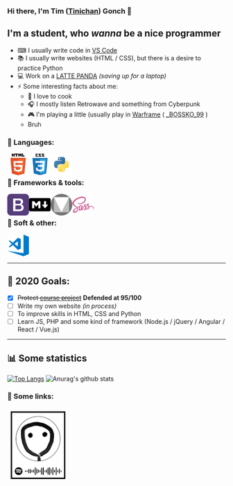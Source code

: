 ### Hi there, I'm Tim ([Tinichan][mygithub]) Gonch 👋

## I'm a student, who _wanna_ be a nice programmer

- ⌨ I usually write code in [VS Code][vscode]
- 📚 I usually write websites (HTML / CSS), but there is a desire to practice Python
- 💻 Work on a [LATTE PANDA][currentpc] _(saving up for a laptop)_
- ⚡ Some interesting facts about me:
  - 🥪 I love to cook
  - 🎧 I mostly listen Retrowave and something from Cyberpunk
  - 🎮 I'm playing a little (usually play in [Warframe][game] ( <abbr title="My game nickname">\_BOSSKO_99</abbr> )
  - Bruh

### 💾 Languages:

[<img align="left" alt="Arduino" width="50px" src="https://raw.githubusercontent.com/github/explore/80688e429a7d4ef2fca1e82350fe8e3517d3494d/topics/arduino/arduino.png" style="display: none"/>](https://github.com/topics/arduino)

[<img align="left" alt="C++" width="50px" src="https://raw.githubusercontent.com/github/explore/80688e429a7d4ef2fca1e82350fe8e3517d3494d/topics/cpp/cpp.png" style="display: none"/>](https://github.com/topics/cpp)

[<img align="left" alt="HTML 5" width="50px" src="https://raw.githubusercontent.com/github/explore/80688e429a7d4ef2fca1e82350fe8e3517d3494d/topics/html/html.png"/>](https://github.com/topics/html)

[<img align="left" alt="CSS 3" width="50px" src="https://raw.githubusercontent.com/github/explore/80688e429a7d4ef2fca1e82350fe8e3517d3494d/topics/css/css.png"/>](https://github.com/topics/css)

[<img align="left" alt="JavaScript" width="50px" src="https://raw.githubusercontent.com/github/explore/80688e429a7d4ef2fca1e82350fe8e3517d3494d/topics/javascript/javascript.png" style="display: none"/>](https://github.com/topics/javascript)

[<img align="left" alt="PHP" width="50px" src="https://raw.githubusercontent.com/github/explore/ccc16358ac4530c6a69b1b80c7223cd2744dea83/topics/php/php.png" style="display: none"/>](https://github.com/topics/php)

[<img align="left" alt="Python" width="50px" src="https://raw.githubusercontent.com/github/explore/80688e429a7d4ef2fca1e82350fe8e3517d3494d/topics/python/python.png"/>](https://github.com/topics/python)

[<img align="left" alt="SQL" width="50px" src="https://raw.githubusercontent.com/github/explore/80688e429a7d4ef2fca1e82350fe8e3517d3494d/topics/sql/sql.png" style="display: none"/>](https://github.com/topics/sql)

<br>
<br>

### 🧰 Frameworks & tools:

[<img align="left" alt="Ajax" width="50px" src="" style="display: none"/>](https://github.com/topics/ajax)

[<img align="left" alt="Bootstrap" width="50px" src="https://raw.githubusercontent.com/github/explore/80688e429a7d4ef2fca1e82350fe8e3517d3494d/topics/bootstrap/bootstrap.png"/>](https://getbootstrap.com/)

[<img align="left" alt="jQuery" width="50px" src="https://raw.githubusercontent.com/github/explore/80688e429a7d4ef2fca1e82350fe8e3517d3494d/topics/jquery/jquery.png" style="display: none"/>](https://github.com/topics/jquery)

[<img align="left" alt="Markdown" width="50px" src="https://raw.githubusercontent.com/github/explore/80688e429a7d4ef2fca1e82350fe8e3517d3494d/topics/markdown/markdown.png"/>](https://github.com/topics/markdown)

[<img align="left" alt="Material design" width="50px" src="https://raw.githubusercontent.com/github/explore/80688e429a7d4ef2fca1e82350fe8e3517d3494d/topics/material-design/material-design.png"/>](https://github.com/topics/material-design)

[<img align="left" alt="MySQL" width="50px" src="https://raw.githubusercontent.com/github/explore/80688e429a7d4ef2fca1e82350fe8e3517d3494d/topics/mysql/mysql.png" style="display: none"/>](https://github.com/topics/mysql)

[<img align="left" alt="Sass" width="50px" src="https://raw.githubusercontent.com/github/explore/80688e429a7d4ef2fca1e82350fe8e3517d3494d/topics/sass/sass.png"/>](https://github.com/topics/sass)

<br>
<br>

### 💾 Soft & other:

[<img align="left" alt="Raspberry Pi" width="50px" src="https://raw.githubusercontent.com/github/explore/80688e429a7d4ef2fca1e82350fe8e3517d3494d/topics/raspberry-pi/raspberry-pi.png" style="display: none"/>](https://github.com/topics/raspberry-pi)

[<img align="left" alt="Visual Studio Code" width="50px" src="https://raw.githubusercontent.com/github/explore/80688e429a7d4ef2fca1e82350fe8e3517d3494d/topics/visual-studio-code/visual-studio-code.png"/>](https://code.visualstudio.com/)

<br>
<br>
<br>
<hr>

## 📅 2020 Goals:

- [x] <del>Protect [course project][с_project]</del> **Defended at 95/100**
- [ ] Write my own website _(in process)_
- [ ] To improve skills in HTML, CSS and Python
- [ ] Learn JS, PHP and some kind of framework (Node.js / jQuery / Angular / React / Vue.js)

<hr>

## 📊 Some statistics

[![Top Langs](https://github-readme-stats.vercel.app/api/top-langs/?username=Tinichan)](https://github.com/anuraghazra/github-readme-stats)
![Anurag's github stats](https://github-readme-stats.vercel.app/api?username=Tinichan&show_icons=true)

### 🔗 Some links:

[<img align="center" alt="My Spotify" width="120px" src="https://github.com/Tinichan/Tinichan/blob/master/assets/images/mySpotify.jpeg" style="margin: 8px; border: 3px solid #000000;"/>][spotify]

<!--/////////////////////////////////-->

[mygithub]: https://github.com/Tinichan
[vscode]: https://code.visualstudio.com/
[currentpc]: http://www.lattepanda.com/products/3.html
[game]: https://www.warframe.com/
[с_project]: https://github.com/Tinichan/University-course-project-2020
[spotify]: https://open.spotify.com/user/2z68o3ril7kxltzxje509snjb?si=-DESlo4WTkufb0wz6XprtQ

<!--/////////////////////////////////-->